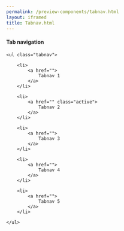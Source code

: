 ```yaml
--- 
permalink: /preview-components/tabnav.html
layout: iframed 
title: Tabnav.html
---
```

<div class="col-12 col-sm-12 col-md-12 col-lg-9">
    <h4>Tab navigation</h4>

    <ul class="tabnav">

        <li>
            <a href="">
                Tabnav 1
            </a>
        </li>

        <li>
            <a href="" class="active">
                Tabnav 2
            </a>
        </li>

        <li>
            <a href="">
                Tabnav 3
            </a>
        </li>

        <li>
            <a href="">
                Tabnav 4
            </a>
        </li>

        <li>
            <a href="">
                Tabnav 5
            </a>
        </li>

    </ul>

</div>